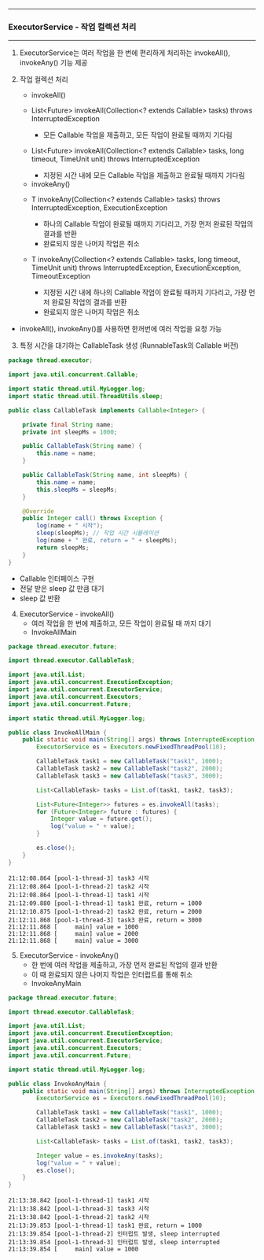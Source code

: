 -----
### ExecutorService - 작업 컬렉션 처리
-----
1. ExecutorService는 여러 작업을 한 번에 편리하게 처리하는 invokeAll(), invokeAny() 기능 제공
2. 작업 컬렉션 처리
   - invokeAll()
    + <T> List<Future<T>> invokeAll(Collection<? extends Callable<T>> tasks) throws InterruptedException
      * 모든 Callable 작업을 제출하고, 모든 작업이 완료될 때까지 기다림

    + <T> List<Future<T>> invokeAll(Collection<? extends Callable<T>> tasks, long timeout, TimeUnit unit) throws InterruptedException
      * 지정된 시간 내에 모든 Callable 작업을 제출하고 완료될 때까지 기다림

   - invokeAny()
    + <T> T invokeAny(Collection<? extends Callable<T>> tasks) throws InterruptedException, ExecutionException
      * 하나의 Callable 작업이 완료될 때까지 기다리고, 가장 먼저 완료된 작업의 결과를 반환
      * 완료되지 않은 나머지 작업은 취소

    + <T> T invokeAny(Collection<? extends Callable<T>> tasks, long timeout, TimeUnit unit) throws InterruptedException, ExecutionException, TimeoutException
      * 지정된 시간 내에 하나의 Callable 작업이 완료될 때까지 기다리고, 가장 먼저 완료된 작업의 결과를 반환
      * 완료되지 않은 나머지 작업은 취소

  - invokeAll(), invokeAny()를 사용하면 한꺼번에 여러 작업을 요청 가능

3. 특정 시간을 대기하는 CallableTask 생성 (RunnableTask의 Callable 버전)
```java
package thread.executor;

import java.util.concurrent.Callable;

import static thread.util.MyLogger.log;
import static thread.util.ThreadUtils.sleep;

public class CallableTask implements Callable<Integer> {

    private final String name;
    private int sleepMs = 1000;

    public CallableTask(String name) {
        this.name = name;
    }

    public CallableTask(String name, int sleepMs) {
        this.name = name;
        this.sleepMs = sleepMs;
    }

    @Override
    public Integer call() throws Exception {
        log(name + " 시작");
        sleep(sleepMs); // 작업 시간 시뮬레이션
        log(name + " 완료, return = " + sleepMs);
        return sleepMs;
    }
}
```
  - Callable 인터페이스 구현
  - 전달 받은 sleep 값 만큼 대기
  - sleep 값 반환

4. ExecutorService - invokeAll()
   - 여러 작업을 한 번에 제출하고, 모든 작업이 완료될 때 까지 대기
   - InvokeAllMain
```java
package thread.executor.future;

import thread.executor.CallableTask;

import java.util.List;
import java.util.concurrent.ExecutionException;
import java.util.concurrent.ExecutorService;
import java.util.concurrent.Executors;
import java.util.concurrent.Future;

import static thread.util.MyLogger.log;

public class InvokeAllMain {
    public static void main(String[] args) throws InterruptedException, ExecutionException {
        ExecutorService es = Executors.newFixedThreadPool(10);

        CallableTask task1 = new CallableTask("task1", 1000);
        CallableTask task2 = new CallableTask("task2", 2000);
        CallableTask task3 = new CallableTask("task3", 3000);

        List<CallableTask> tasks = List.of(task1, task2, task3);

        List<Future<Integer>> futures = es.invokeAll(tasks);
        for (Future<Integer> future : futures) {
            Integer value = future.get();
            log("value = " + value);
        }

        es.close();
    }
}
```
```
21:12:08.864 [pool-1-thread-3] task3 시작
21:12:08.864 [pool-1-thread-2] task2 시작
21:12:08.864 [pool-1-thread-1] task1 시작
21:12:09.880 [pool-1-thread-1] task1 완료, return = 1000
21:12:10.875 [pool-1-thread-2] task2 완료, return = 2000
21:12:11.868 [pool-1-thread-3] task3 완료, return = 3000
21:12:11.868 [     main] value = 1000
21:12:11.868 [     main] value = 2000
21:12:11.868 [     main] value = 3000
```

5. ExecutorService - invokeAny()
   - 한 번에 여러 작업을 제출하고, 가장 먼저 완료된 작업의 결과 반환
   - 이 때 완료되지 않은 나머지 작업은 인터럽트를 통해 취소
   - InvokeAnyMain
```java
package thread.executor.future;

import thread.executor.CallableTask;

import java.util.List;
import java.util.concurrent.ExecutionException;
import java.util.concurrent.ExecutorService;
import java.util.concurrent.Executors;
import java.util.concurrent.Future;

import static thread.util.MyLogger.log;

public class InvokeAnyMain {
    public static void main(String[] args) throws InterruptedException, ExecutionException {
        ExecutorService es = Executors.newFixedThreadPool(10);

        CallableTask task1 = new CallableTask("task1", 1000);
        CallableTask task2 = new CallableTask("task2", 2000);
        CallableTask task3 = new CallableTask("task3", 3000);

        List<CallableTask> tasks = List.of(task1, task2, task3);

        Integer value = es.invokeAny(tasks);
        log("value = " + value);
        es.close();
    }
}
```
```
21:13:38.842 [pool-1-thread-1] task1 시작
21:13:38.842 [pool-1-thread-3] task3 시작
21:13:38.842 [pool-1-thread-2] task2 시작
21:13:39.853 [pool-1-thread-1] task1 완료, return = 1000
21:13:39.854 [pool-1-thread-2] 인터럽트 발생, sleep interrupted
21:13:39.854 [pool-1-thread-3] 인터럽트 발생, sleep interrupted
21:13:39.854 [     main] value = 1000
```
